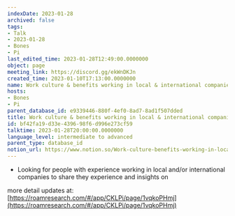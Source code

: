 ```yaml
---
indexDate: 2023-01-28
archived: false
tags:
- Talk
- 2023-01-28
- Bones
- Pi
last_edited_time: 2023-01-28T12:49:00.0000000
object: page
meeting_link: https://discord.gg/ekWnDKJn
created_time: 2023-01-10T17:13:00.0000000
name: Work culture & benefits working in local & international companies
hosts:
- Bones
- Pi
parent_database_id: e9339446-880f-4ef0-8ad7-8ad1f507dded
title: Work culture & benefits working in local & international companies
id: bf42fa19-d33e-4396-98f6-d996e273cf59
talktime: 2023-01-28T20:00:00.0000000
language_level: intermediate to advanced
parent_type: database_id
notion_url: https://www.notion.so/Work-culture-benefits-working-in-local-international-companies-bf42fa19d33e439698f6d996e273cf59
---
```


   - Looking for people with experience working in local and/or international companies to share they experience and insights on

more detail updates at:
[https://roamresearch.com/#/app/CKLPi/page/1vqkoPHmj](https://roamresearch.com/#/app/CKLPi/page/1vqkoPHmj)

























